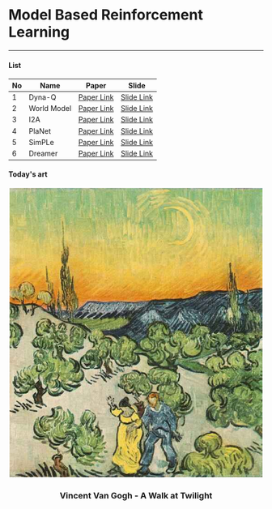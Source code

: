 # Model Based Reinforcement Learning
- - -

#### List

|No|Name|Paper|Slide|
|---|---|---|---|
|1|Dyna-Q|[Paper Link](https://papers.nips.cc/paper/1990/file/d9fc5b73a8d78fad3d6dffe419384e70-Paper.pdf)|[Slide Link](https://github.com/FL14-MBRL/Model_Based_RL/blob/main/slides/Integrated%20Modeling%20and%20Control%20Based%20on%20Reinforcement%20Learning.pdf)|
|2|World Model|[Paper Link](https://arxiv.org/pdf/1803.10122.pdf)|[Slide Link]()|
|3|I2A|[Paper Link](https://arxiv.org/pdf/1707.06203.pdf)|[Slide Link]()|
|4|PlaNet|[Paper Link](https://arxiv.org/pdf/1811.04551.pdf)|[Slide Link]()|
|5|SimPLe|[Paper Link](https://arxiv.org/pdf/1903.00374.pdf)|[Slide Link]()|
|6|Dreamer|[Paper Link](https://arxiv.org/pdf/1912.01603.pdf)|[Slide Link]()|

#### Today's art
<div align="center">
    <img src="https://github.com/FL14-MBRL/Model_Based_RL/blob/main/etc/A%20Walk%20at%20Twilight(vincent%20van%20gogh).jpg" width="500">
</div>

<h3 align="center"> Vincent Van Gogh - A Walk at Twilight </h3>
